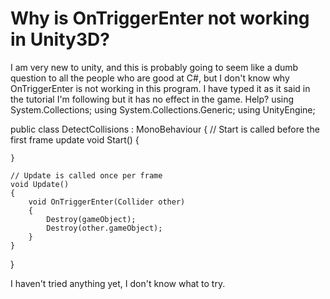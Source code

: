 
# Why is OnTriggerEnter not working in Unity3D?

I am very new to unity, and this is probably going to seem like a dumb question to all the people who are good at C#, but I don't know why OnTriggerEnter is not working in this program. I have typed it as it said in the tutorial I'm following but it has no effect in the game. Help?
using System.Collections;
using System.Collections.Generic;
using UnityEngine;

public class DetectCollisions : MonoBehaviour
{
    // Start is called before the first frame update
    void Start()
    {
        
    }

    // Update is called once per frame
    void Update()
    {
        void OnTriggerEnter(Collider other)
        {
            Destroy(gameObject);
            Destroy(other.gameObject);
        }
    }
}


I haven't tried anything yet, I don't know what to try.

        